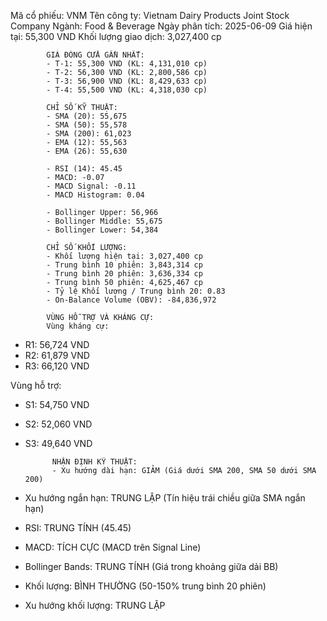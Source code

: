 Mã cổ phiếu: VNM
            Tên công ty: Vietnam Dairy Products Joint Stock Company
            Ngành: Food & Beverage
            Ngày phân tích: 2025-06-09
            Giá hiện tại: 55,300 VND
            Khối lượng giao dịch: 3,027,400 cp

            GIÁ ĐÓNG CỬA GẦN NHẤT:
            - T-1: 55,300 VND (KL: 4,131,010 cp)
            - T-2: 56,300 VND (KL: 2,800,586 cp)
            - T-3: 56,900 VND (KL: 8,429,633 cp)
            - T-4: 55,500 VND (KL: 4,318,030 cp)
            
            CHỈ SỐ KỸ THUẬT:
            - SMA (20): 55,675
            - SMA (50): 55,578
            - SMA (200): 61,023
            - EMA (12): 55,563
            - EMA (26): 55,630
            
            - RSI (14): 45.45
            - MACD: -0.07
            - MACD Signal: -0.11
            - MACD Histogram: 0.04
            
            - Bollinger Upper: 56,966
            - Bollinger Middle: 55,675
            - Bollinger Lower: 54,384

            CHỈ SỐ KHỐI LƯỢNG:
            - Khối lượng hiện tại: 3,027,400 cp
            - Trung bình 10 phiên: 3,843,314 cp
            - Trung bình 20 phiên: 3,636,334 cp
            - Trung bình 50 phiên: 4,625,467 cp
            - Tỷ lệ Khối lượng / Trung bình 20: 0.83
            - On-Balance Volume (OBV): -84,836,972
            
            VÙNG HỖ TRỢ VÀ KHÁNG CỰ:
            Vùng kháng cự:
- R1: 56,724 VND
- R2: 61,879 VND
- R3: 66,120 VND

Vùng hỗ trợ:
- S1: 54,750 VND
- S2: 52,060 VND
- S3: 49,640 VND

            
            NHẬN ĐỊNH KỸ THUẬT:
            - Xu hướng dài hạn: GIẢM (Giá dưới SMA 200, SMA 50 dưới SMA 200)
- Xu hướng ngắn hạn: TRUNG LẬP (Tín hiệu trái chiều giữa SMA ngắn hạn)
- RSI: TRUNG TÍNH (45.45)
- MACD: TÍCH CỰC (MACD trên Signal Line)
- Bollinger Bands: TRUNG TÍNH (Giá trong khoảng giữa dải BB)
- Khối lượng: BÌNH THƯỜNG (50-150% trung bình 20 phiên)
- Xu hướng khối lượng: TRUNG LẬP
            